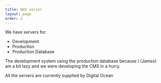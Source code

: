 ```yaml
---
title: Web server
layout: page
order: 2
---
```


We have servers for:

* Development
* Production 
* Production Database

The development system using the production database because I (James) am a bit lazy and we were developing the CMS in a hurry. 

All the servers are currently supplied by Digital Ocean
